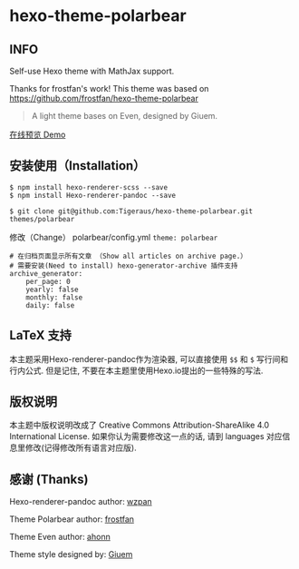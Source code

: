 # hexo-theme-polarbear

## INFO

Self-use Hexo theme with MathJax support.

Thanks for frostfan's work! This theme was based on https://github.com/frostfan/hexo-theme-polarbear

> A light theme bases on Even, designed by Giuem.

[在线预览 Demo](https://blog.huzicheng.com)

## 安装使用（Installation）

```
$ npm install hexo-renderer-scss --save
$ npm install Hexo-renderer-pandoc --save

$ git clone git@github.com:Tigeraus/hexo-theme-polarbear.git themes/polarbear
```

修改（Change） polarbear/config.yml `theme: polarbear`

```
# 在归档页面显示所有文章 （Show all articles on archive page.）
# 需要安装(Need to install) hexo-generator-archive 插件支持
archive_generator:
    per_page: 0
    yearly: false
    monthly: false
    daily: false
```

## LaTeX 支持

本主题采用Hexo-renderer-pandoc作为渲染器, 可以直接使用 `$$` 和 `$` 写行间和行内公式. 但是记住, 不要在本主题里使用Hexo.io提出的一些特殊的写法.

## 版权说明

本主题中版权说明改成了  Creative Commons Attribution-ShareAlike 4.0 International License. 如果你认为需要修改这一点的话, 请到 languages 对应信息里修改(记得修改所有语言对应版).

## 感谢 (Thanks)

Hexo-renderer-pandoc author: [wzpan](https://github.com/wzpan)

Theme Polarbear author: [frostfan](https://github.com/frostfan)

Theme Even author: [ahonn](http://www.ahonn.me/)

Theme style designed by: [Giuem](https://www.giuem.com)
